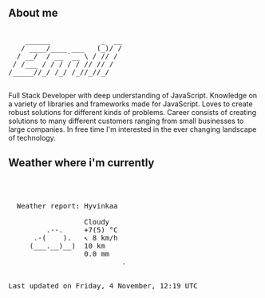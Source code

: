 ## About me

<pre>

    ______            _  __
   / ____/____ ___   (_)/ /
  / __/  / __ `__ \ / // / 
 / /___ / / / / / // // /  
/_____//_/ /_/ /_//_//_/   
                           
</pre>

Full Stack Developer with deep understanding of JavaScript. Knowledge on a variety of libraries and frameworks made for JavaScript. Loves to create robust solutions for different kinds of problems. Career consists of creating solutions to many different customers ranging from small businesses to large companies. In free time I'm interested in the ever changing landscape of technology. 

## Weather where i'm currently  
<pre>


 
  Weather report: Hyvinkaa  
    
                  Cloudy  
         .--.     +7(5) °C  
      .-(    ).   ↖ 8 km/h  
     (___.__)__)  10 km  
                  0.0 mm  
                           .


Last updated on Friday, 4 November, 12:19 UTC
</pre>
